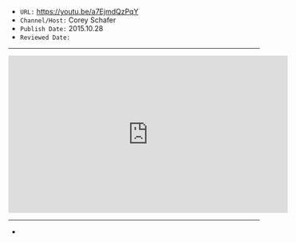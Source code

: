 

- `URL:` <https://youtu.be/a7EjmdQzPqY>
- `Channel/Host:` Corey Schafer
- `Publish Date:` 2015.10.28
- `Reviewed Date:` 

---

<center><iframe width="560" height="315" src="https://www.youtube.com/embed/a7EjmdQzPqY" frameborder="0" allow="accelerometer; autoplay; encrypted-media; gyroscope; picture-in-picture" allowfullscreen></iframe></center>

---

-

